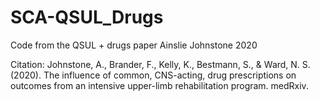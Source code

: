 # SCA-QSUL_Drugs
Code from the QSUL + drugs paper
Ainslie Johnstone 2020


Citation: 
Johnstone, A., Brander, F., Kelly, K., Bestmann, S., & Ward, N. S. (2020). The influence of common, CNS-acting, drug prescriptions on outcomes from an intensive upper-limb rehabilitation program. medRxiv.
